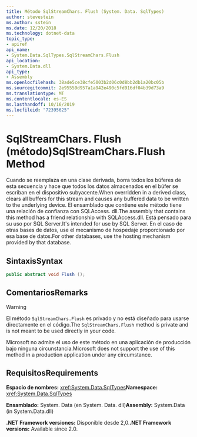 ```yaml
---
title: Método SqlStreamChars. Flush (System. Data. SqlTypes)
author: stevestein
ms.author: sstein
ms.date: 12/20/2018
ms.technology: dotnet-data
topic_type:
- apiref
api_name:
- System.Data.SqlTypes.SqlStreamChars.Flush
api_location:
- System.Data.dll
api_type:
- Assembly
ms.openlocfilehash: 38ade5ce38cfe5003b2d06c0d8bb2db1a20bc05b
ms.sourcegitcommit: 2e95559d957a1a942e490c5fd916df04b39d73a9
ms.translationtype: MT
ms.contentlocale: es-ES
ms.lasthandoff: 10/16/2019
ms.locfileid: "72395625"
---
```

# <a name="sqlstreamcharsflush-method"></a><span data-ttu-id="4664a-102">SqlStreamChars. Flush (método)</span><span class="sxs-lookup"><span data-stu-id="4664a-102">SqlStreamChars.Flush Method</span></span>

<span data-ttu-id="4664a-103">Cuando se reemplaza en una clase derivada, borra todos los búferes de esta secuencia y hace que todos los datos almacenados en el búfer se escriban en el dispositivo subyacente.</span><span class="sxs-lookup"><span data-stu-id="4664a-103">When overridden in a derived class, clears all buffers for this stream and causes any buffered data to be written to the underlying device.</span></span> <span data-ttu-id="4664a-104">El ensamblado que contiene este método tiene una relación de confianza con SQLAccess. dll.</span><span class="sxs-lookup"><span data-stu-id="4664a-104">The assembly that contains this method has a friend relationship with SQLAccess.dll.</span></span> <span data-ttu-id="4664a-105">Está pensado para su uso por SQL Server.</span><span class="sxs-lookup"><span data-stu-id="4664a-105">It's intended for use by SQL Server.</span></span> <span data-ttu-id="4664a-106">En el caso de otras bases de datos, use el mecanismo de hospedaje proporcionado por esa base de datos.</span><span class="sxs-lookup"><span data-stu-id="4664a-106">For other databases, use the hosting mechanism provided by that database.</span></span>

## <a name="syntax"></a><span data-ttu-id="4664a-107">Sintaxis</span><span class="sxs-lookup"><span data-stu-id="4664a-107">Syntax</span></span>

```csharp
public abstract void Flush ();
```

## <a name="remarks"></a><span data-ttu-id="4664a-108">Comentarios</span><span class="sxs-lookup"><span data-stu-id="4664a-108">Remarks</span></span>

> [!WARNING]
> <span data-ttu-id="4664a-109">El método `SqlStreamChars.Flush` es privado y no está diseñado para usarse directamente en el código.</span><span class="sxs-lookup"><span data-stu-id="4664a-109">The `SqlStreamChars.Flush` method is private and is not meant to be used directly in your code.</span></span>
>
> <span data-ttu-id="4664a-110">Microsoft no admite el uso de este método en una aplicación de producción bajo ninguna circunstancia.</span><span class="sxs-lookup"><span data-stu-id="4664a-110">Microsoft does not support the use of this method in a production application under any circumstance.</span></span>

## <a name="requirements"></a><span data-ttu-id="4664a-111">Requisitos</span><span class="sxs-lookup"><span data-stu-id="4664a-111">Requirements</span></span>

<span data-ttu-id="4664a-112">**Espacio de nombres:** <xref:System.Data.SqlTypes></span><span class="sxs-lookup"><span data-stu-id="4664a-112">**Namespace:** <xref:System.Data.SqlTypes></span></span>

<span data-ttu-id="4664a-113">**Ensamblado:** System. Data (en System. Data. dll)</span><span class="sxs-lookup"><span data-stu-id="4664a-113">**Assembly:** System.Data (in System.Data.dll)</span></span>

<span data-ttu-id="4664a-114">**.NET Framework versiones:** Disponible desde 2,0.</span><span class="sxs-lookup"><span data-stu-id="4664a-114">**.NET Framework versions:** Available since 2.0.</span></span>
